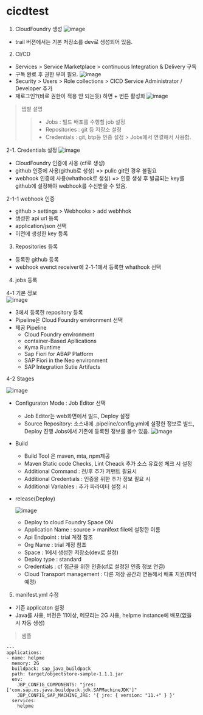 # cicdtest

1. CloudFoundry 생성
![image](https://github.com/kangseunghyun/cicdtest/assets/21374560/94d0128b-6ec0-4a3a-9825-8deeec7b693a)
- trail 버젼에서는 기본 저장소를 dev로 생성되어 있음.

2. CI/CD
- Services > Service Marketplace > continuous Integration & Delivery 구독
- 구독 완료 후 권한 부여 필요. 
![image](https://github.com/kangseunghyun/cicdtest/assets/21374560/d75d3259-2682-4c29-a268-9f660e9c0b83)
- Security > Users > Role collections > CICD Service Administrator / Developer 추가
- 재로그인?(바로 권한이 적용 안 되는듯) 하면 + 번튼 활성화
![image](https://github.com/kangseunghyun/cicdtest/assets/21374560/c5144478-c352-4f20-a3e6-db90456c9c4f)
> 탭별 설명
>> * Jobs : 빌드 배포를 수행할 job 설정
>> * Repositories : git 등 저장소 설정
>> * Credentials : git, btp등 인증 설정 > Jobs에서 연결해서 사용함. 

2-1. Credentials 설정
![image](https://github.com/kangseunghyun/cicdtest/assets/21374560/514a6fa8-bb2e-4a64-8fb2-58065617c7d3)
* CloudFoundry 인증에 사용 (cf로 생성)
* github 인증에 사용(github로 생성) => pulic git인 경우 불필요
* webhook 인증에 사용(whathook로 생성) => 인증 생성 후 발급되는 key를 github에 설정해야 webhook를 수신받을 수 있음.

2-1-1 webhook 인증
  - github > settings > Webhooks > add webhhok
  - 생성한 api url 등록
  - application/json 선택
  - 이전에 생성한 key 등록

3.  Repositories 등록
- 등록한 github 등록
- webhook evenct receiver에 2-1-1에서 등록한 whathook 선택
  
4. jobs 등록
  
4-1 기본 정보  
![image](https://github.com/kangseunghyun/cicdtest/assets/21374560/a470bb77-fd1a-4d77-9f19-2791b16c7c71)
  - 3에서 등록한 repository 등록
  - Pipeline은 Cloud Foundry environment 선택
  - 제공 Pipeline
    * Cloud Foundry environment
    * container-Based Apllications
    * Kyma Runtime
    * Sap Fiori for ABAP Platform
    * SAP Fiori in the Neo environment
    * SAP Integration Sutie Artifacts 

4-2 Stages

![image](https://github.com/kangseunghyun/cicdtest/assets/21374560/9c400bbd-b0c0-4c85-a03a-da326a9ed370)

- Configuraton Mode : Job Editor 선택
   * Job Editor는 web화면에서 빌드, Deploy 설정
   * Source Repository: 소스내에 .pipeline/config.yml에 설정한 정보로 빌드, Deploy 진행
                        Jobs에서 기존에 등록된 정보를 볼수 있음.
![image](https://github.com/kangseunghyun/cicdtest/assets/21374560/46aefeaf-3cfd-4a7f-9dfb-9351be05796e)
   
- Build
  * Build Tool 은 maven, mta, npm제공
  * Maven Static code Checks, Lint Cheack 추가 소스 유효성 체크 시 설정
  * Additional Command : 전/후 추가 커맨트 필요시 
  * Additional Credentials : 인증을 위한 추가 정보 필요 시 
  * Additional Variables : 추가 파라미터 설정 시
 
- release(Deploy)
  
  ![image](https://github.com/kangseunghyun/cicdtest/assets/21374560/f9bc725c-a3cf-4cb3-9299-867f9351e6ee)

  * Deploy to cloud Foundry Space ON
  * Application Name : source > manifext file에 설정한 이름
  * Api Endpoint : trial 계정 참조
  * Org Name : trial 계정 참조
  * Space : 1에서 생성한 저장소(dev로 설정)
  * Deploy type : standard
  * Credentials : cf 접근을 위한 인증(cf로 설정된 인증 정보 연결)
  * Cloud Transport management : 다른 저장 공간과 연동해서 배포 지원(파악 예정)
     
5. manifest.yml 수정
- 기존 applicaton 설정
- Java를 사용, 버전은 11이상, 메모리는 2G 사용, helpme instance에 배포(없을 시 자동 생성)
> 샘플
<pre>
<code>---
applications:
- name: helpme
  memory: 2G
  buildpack: sap_java_buildpack
  path: target/objectstore-sample-1.1.1.jar
  env:
    JBP_CONFIG_COMPONENTS: "jres: ['com.sap.xs.java.buildpack.jdk.SAPMachineJDK']"
    JBP_CONFIG_SAP_MACHINE_JRE: '{ jre: { version: "11.+" } }'
  services:
    helpme
</code>
</pre>



   
